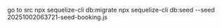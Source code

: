  go to src 
 npx sequelize-cli db:migrate
npx sequelize-cli db:seed --seed 20251002063721-seed-booking.js
<!-- http://localhost:15672/#/channels -->